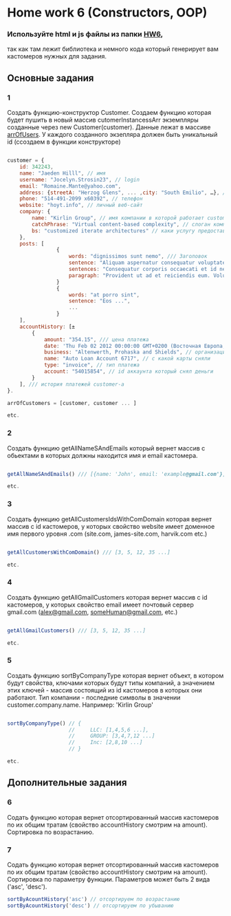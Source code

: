 # Home work 6 (Constructors, OOP)

### Используйте html и js файлы из папки [HW6](https://github.com/Lobasya/HomeWorks/blob/master/HW6/), 
так как там лежит библиотека и немного кода который генерирует вам  кастомеров нужных для задания.

## Основные задания

### 1

Cоздать функцию-конструктор Customer. Создаем функцию которая будет пушить в новый массив cutomerInstancessArr экземпляры созданные через new Customer(customer). Данные лежат в массиве [arrOfUsers]((https://github.com/Lobasya/HomeWorks/blob/master/HW6/index.js)). У каждого созданного экзепляра должен быть уникальный id (cсоздаем в функции конструкторе)

```js

customer = {
    id: 342243,
    name: "Jaeden Hilll", // имя
    username: "Jocelyn.Strosin23", // login
    email: "Romaine.Mante@yahoo.com", 
    address: {streetA: "Herzog Glens", ... ,city: "South Emilio", …}, // аддрес проживания (может быть несколько)
    phone: "514-491-2099 x60392", // телефон
    website: "hoyt.info", // личный веб-сайт
    company: {
        name: "Kirlin Group", // имя компании в которой работает customer
        catchPhrase: "Virtual content-based complexity", // слоган компании
        bs: "customized iterate architectures" // каки услугу предоставляет комнапиня
    }, 
    posts: [
                {
                    words: "dignissimos sunt nemo", /// Заголовок
                    sentence: "Aliquam aspernatur consequatur voluptate voluptas a nemo occaecati." // краткое описание поста
                    sentences: "Consequatur corporis occaecati et id necessitatibus ea cupiditate. Quidem qui facere a inventore quaerat. Soluta dolor inventore fugiat facilis.", // полное описание поста
                    paragraph: "Provident ut ad et reiciendis eum. Voluptatem aliquam ea eaque repellat reiciendis minima. Et incidunt consequatur perferendis animi architecto harum. Quia enim velit aut. Quos veniam maiores odit blanditiis. Dolores amet et aliquid reprehenderit perspiciatis.", // полный текст поста
                }    
                {
                    words: "at porro sint", 
                    sentence: "Eos ...", 
                    ...
                }
    ],
    accountHistory: [±
        {
            amount: "354.15", /// цена платежа
            date: 'Thu Feb 02 2012 00:00:00 GMT+0200 (Восточная Европа, стандартное время)', // время платежа
            business: "Altenwerth, Prohaska and Shields", // организация снявшая деньги
            name: "Auto Loan Account 6717", // с какой карты сняли
            type: "invoice", // тип платежа
            account: "54015854", // id аккаунта который снял деньги
        }
    ], /// история платежей customer-а
}.

arrOfCustomers = [customer, customer ... ]

etc.
```

### 2

Создать функцию getAllNameSAndEmails который вернет массив с обьектами в которых должны находится имя и email кастомера.

```js

getAllNameSAndEmails() /// [{name: 'John', email: 'example@gmail.com'}, ...]

etc.
```

### 3

Создать функцию getAllCustomersIdsWithComDomain которая вернет массив с id кастомеров, у которых свойство
website имеет доменное имя первого уровня .com (site.com, james-site.com, harvik.com etc.)

```js

getAllCustomersWithComDomain() /// [3, 5, 12, 35 ...]

etc.
```

### 4

Создать функцию getAllGmailCustomers которая вернет массив с id кастомеров, у которых свойство
email имеет почтовый сервер gmail.com (alex@gmail.com, someHuman@gmail.com, etc.)

```js

getAllGmailCustomers() /// [3, 5, 12, 35 ...]

etc.
```

### 5

Создать функцию sortByCompanyType которая вернет объект, в котором будут свойства, ключами которых будут типы компаний, а значением этих ключей - массив состоящий из id кастомеров в которых они работают. Тип компании - последние символы
в значении customer.company.name.  Например: 'Kirlin Group'

```js

sortByCompanyType() // {
                    //     LLC: [1,4,5,6 ...],
                    //     GROUP: [3,4,7,12 ...]
                    //     Inc: [2,8,10 ...]
                    // }

etc.
```

## Дополнительные задания

### 6

Содать функцию которая вернет отсортированный массив кастомеров по их общим тратам (свойство accountHistory смотрим на amount). Сортировка по возрастанию.

### 7

Содать функцию которая вернет отсортированный массив кастомеров по их общим тратам (свойство accountHistory смотрим на amount). Сортировка по параметру функции. Параметров может быть 2 вида ('asc', 'desc').


``` js
sortByAcountHistory('asc') // отсортируем по возрастанию
sortByAcountHistory('desc') // отсортируем по убыванию

```



